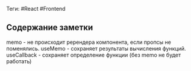 Теги: #React #Frontend 
## Содержание заметки
memo - не происходит ререндера компонента, если пропсы не поменялись.
useMemo - сохраняет результаты вычисления функций.
useCallback - сохраняет определение функции (без memo не будет работать)
